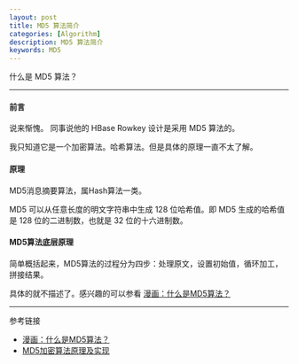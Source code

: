 ```yaml
---
layout: post
title: MD5 算法简介
categories: [Algorithm]
description: MD5 算法简介
keywords: MD5
---
```


什么是 MD5 算法？

---

#### 前言

说来惭愧。 同事说他的 HBase Rowkey 设计是采用 MD5 算法的。

我只知道它是一个加密算法。哈希算法。但是具体的原理一直不太了解。

#### 原理

MD5消息摘要算法，属Hash算法一类。

MD5 可以从任意长度的明文字符串中生成 128 位哈希值。即 MD5 生成的哈希值是 128 位的二进制数，也就是 32 位的十六进制数。

#### MD5算法底层原理

简单概括起来，MD5算法的过程分为四步：处理原文，设置初始值，循环加工，拼接结果。

具体的就不描述了。感兴趣的可以参看 [漫画：什么是MD5算法？](https://mp.weixin.qq.com/s/k-ToL356asWtS_PN30Z17w)

---
参考链接
* [漫画：什么是MD5算法？](https://mp.weixin.qq.com/s/k-ToL356asWtS_PN30Z17w)
* [MD5加密算法原理及实现](https://www.cnblogs.com/hjgods/p/3998570.html)






